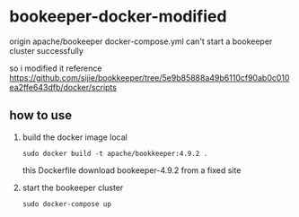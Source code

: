 # bookeeper-docker-modified

origin apache/bookeeper docker-compose.yml can't start a bookeeper cluster successfully

so i modified it reference https://github.com/sijie/bookkeeper/tree/5e9b85888a49b6110cf90ab0c010ea2ffe643dfb/docker/scripts


## how to use

1. build the docker image local

    ```shell
    sudo docker build -t apache/bookkeeper:4.9.2 .
    ```
    this Dockerfile download bookeeper-4.9.2 from a fixed site
    
    
    
    
2. start the bookeeper cluster

    ```shell
    sudo docker-compose up
    ```
